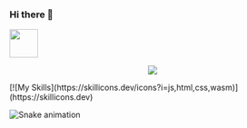 ### Hi there 👋

<!--
**yakkkot/yakkkot** is a ✨ _special_ ✨ repository because its `README.md` (this file) appears on your GitHub profile.

Here are some ideas to get you started:

- 🔭 I’m currently working on ...
- 🌱 I’m currently learning ...
- 👯 I’m looking to collaborate on ...
- 🤔 I’m looking for help with ...
- 💬 Ask me about ...
- 📫 How to reach me: ...
- 😄 Pronouns: ...
- ⚡ Fun fact: ...
-->

<a href="https://www.instagram.com/yakkkkot/">
  <img height="50" src="https://user-images.githubusercontent.com/46517096/166974368-9798f39f-1f46-499c-b14e-81f0a3f83a06.png"/>
</a>

<p align="center">
  <a href="https://www.instagram.com/yakkkkot/">
    <img src="https://skillicons.dev/icons?i=instagram" />
  </a>
</p>
[![My Skills](https://skillicons.dev/icons?i=js,html,css,wasm)](https://skillicons.dev)


![Snake animation](https://github.com/thepiyushmalhotra/thepiyushmalhotra/blob/output/github-contribution-grid-snake.svg)
